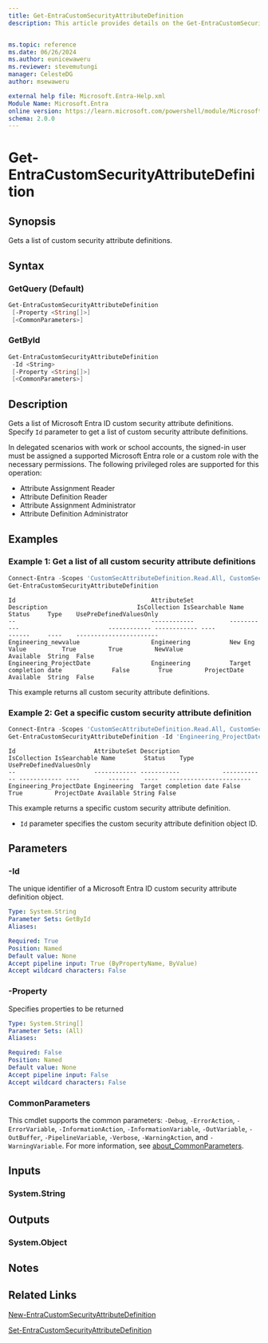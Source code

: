 ```yaml
---
title: Get-EntraCustomSecurityAttributeDefinition
description: This article provides details on the Get-EntraCustomSecurityAttributeDefinition command.


ms.topic: reference
ms.date: 06/26/2024
ms.author: eunicewaweru
ms.reviewer: stevemutungi
manager: CelesteDG
author: msewaweru

external help file: Microsoft.Entra-Help.xml
Module Name: Microsoft.Entra
online version: https://learn.microsoft.com/powershell/module/Microsoft.Entra/Get-EntraCustomSecurityAttributeDefinition
schema: 2.0.0
---
```


# Get-EntraCustomSecurityAttributeDefinition

## Synopsis

Gets a list of custom security attribute definitions.

## Syntax

### GetQuery (Default)

```powershell
Get-EntraCustomSecurityAttributeDefinition
 [-Property <String[]>]
 [<CommonParameters>]
```

### GetById

```powershell
Get-EntraCustomSecurityAttributeDefinition
 -Id <String>
 [-Property <String[]>]
 [<CommonParameters>]
```

## Description

Gets a list of Microsoft Entra ID custom security attribute definitions. Specify `Id` parameter to get a list of custom security attribute definitions.

In delegated scenarios with work or school accounts, the signed-in user must be assigned a supported Microsoft Entra role or a custom role with the necessary permissions. The following privileged roles are supported for this operation:

- Attribute Assignment Reader
- Attribute Definition Reader
- Attribute Assignment Administrator
- Attribute Definition Administrator

## Examples

### Example 1: Get a list of all custom security attribute definitions

```powershell
Connect-Entra -Scopes 'CustomSecAttributeDefinition.Read.All, CustomSecAttributeDefinition.ReadWrite.All'
Get-EntraCustomSecurityAttributeDefinition
```

```Output
Id                                      AttributeSet          Description                         IsCollection IsSearchable Name                             Status     Type    UsePreDefinedValuesOnly
--                                      ------------          -----------                         ------------ ------------ ----                             ------     ----    -----------------------
Engineering_newvalue                    Engineering           New Eng Value          True         True         NewValue                         Available  String  False
Engineering_ProjectDate                 Engineering           Target completion date              False        True         ProjectDate                      Available  String  False
```

This example returns all custom security attribute definitions.

### Example 2: Get a specific custom security attribute definition

```powershell
Connect-Entra -Scopes 'CustomSecAttributeDefinition.Read.All, CustomSecAttributeDefinition.ReadWrite.All'
Get-EntraCustomSecurityAttributeDefinition -Id 'Engineering_ProjectDate'
```

```Output
Id                      AttributeSet Description            IsCollection IsSearchable Name        Status    Type   UsePreDefinedValuesOnly
--                      ------------ -----------            ------------ ------------ ----        ------    ----   -----------------------
Engineering_ProjectDate Engineering  Target completion date False        True         ProjectDate Available String False
```

 This example returns a specific custom security attribute definition.

- `Id` parameter specifies the custom security attribute definition object ID.

## Parameters

### -Id

The unique identifier of a Microsoft Entra ID custom security attribute definition object.

```yaml
Type: System.String
Parameter Sets: GetById
Aliases:

Required: True
Position: Named
Default value: None
Accept pipeline input: True (ByPropertyName, ByValue)
Accept wildcard characters: False
```

### -Property

Specifies properties to be returned

```yaml
Type: System.String[]
Parameter Sets: (All)
Aliases:

Required: False
Position: Named
Default value: None
Accept pipeline input: False
Accept wildcard characters: False
```

### CommonParameters

This cmdlet supports the common parameters: `-Debug`, `-ErrorAction`, `-ErrorVariable`, `-InformationAction`, `-InformationVariable`, `-OutVariable`, `-OutBuffer`, `-PipelineVariable`, `-Verbose`, `-WarningAction`, and `-WarningVariable`. For more information, see [about_CommonParameters](https://go.microsoft.com/fwlink/?LinkID=113216).

## Inputs

### System.String

## Outputs

### System.Object

## Notes

## Related Links

[New-EntraCustomSecurityAttributeDefinition](New-EntraCustomSecurityAttributeDefinition.md)

[Set-EntraCustomSecurityAttributeDefinition](Set-EntraCustomSecurityAttributeDefinition.md)
